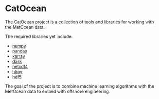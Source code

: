 # CatOcean

The CatOcean project is a collection of tools and libraries for working with the MetOcean data.

The required libraries yet include:

- [numpy](https://numpy.org/)
- [pandas](https://pandas.pydata.org/)
- [xarray](https://xarray.pydata.org/)
- [dask](https://dask.org/)
- [netcdf4](https://unidata.github.io/netcdf4-python/)
- [h5py](https://www.h5py.org/)
- [hdf5](https://www.hdfgroup.org/hdf5/)

The goal of the project is to combine machine learning algorithms with the MetOcean data to embed with offshore engineering.